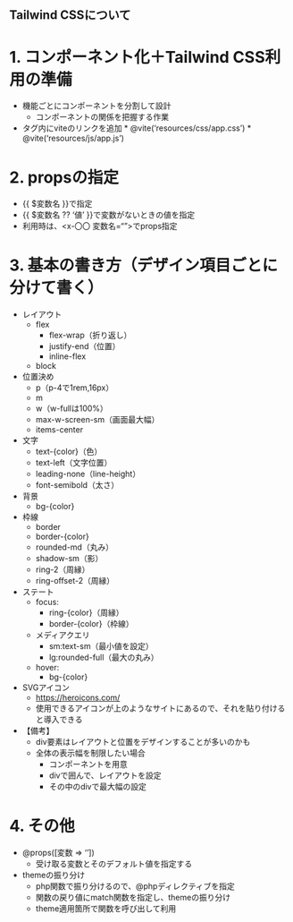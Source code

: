## Tailwind CSSについて
# 1. コンポーネント化＋Tailwind CSS利用の準備
* 機能ごとにコンポーネントを分割して設計
    * コンポーネントの関係を把握する作業
* <head>タグ内にviteのリンクを追加
    * @vite(‘resources/css/app.css’)
    * @vite(‘resources/js/app.js’)
# 2. propsの指定
* {{ $変数名 }}で指定
* {{ $変数名 ?? ‘値’ }}で変数がないときの値を指定
* 利用時は、<x-〇〇 変数名=“”>でprops指定
# 3. 基本の書き方（デザイン項目ごとに分けて書く）
* レイアウト
    * flex
        * flex-wrap（折り返し）
        * justify-end（位置）
        * inline-flex
    * block
* 位置決め
    * p（p-4で1rem,16px）
    * m
    * w（w-fullは100%）
    * max-w-screen-sm（画面最大幅）
    * items-center
* 文字
    * text-{color}（色）
    * text-left（文字位置）
    * leading-none（line-height）
    * font-semibold（太さ）
* 背景
    * bg-{color}
* 枠線
    * border
    * border-{color}
    * rounded-md（丸み）
    * shadow-sm（影）
    * ring-2（周縁）
    * ring-offset-2（周縁）
* ステート
    * focus:
        * ring-{color}（周縁）
        * border-{color}（枠線）
    * メディアクエリ
        * sm:text-sm（最小値を設定）
        * lg:rounded-full（最大の丸み）
    * hover:
        * bg-{color}
* SVGアイコン
    * https://heroicons.com/
    * 使用できるアイコンが上のようなサイトにあるので、それを貼り付けると導入できる
* 【備考】
    * div要素はレイアウトと位置をデザインすることが多いのかも
    * 全体の表示幅を制限したい場合
        * コンポーネントを用意
        * divで囲んで、レイアウトを設定
        * その中のdivで最大幅の設定
# 4. その他
* @props([変数 => ‘’])
    * 受け取る変数とそのデフォルト値を指定する
* themeの振り分け
    * php関数で振り分けるので、@phpディレクティブを指定
    * 関数の戻り値にmatch関数を指定し、themeの振り分け
    * theme適用箇所で関数を呼び出して利用
